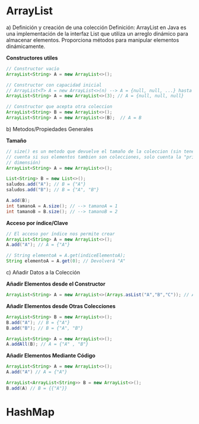# ArrayList

a) Definición y creación de una colección
Definición:
ArrayList en Java es una implementación de la interfaz List que utiliza un arreglo dinámico para almacenar elementos. Proporciona métodos para manipular elementos dinámicamente.

**Constructores utiles**
```java
// Constructor vacío 
ArrayList<String> A = new ArrayList<>();

// Constructor con capacidad inicial
// ArrayList<T> A = new ArrayList<>(n) --> A = {null, null, ...} hasta n veces
ArrayList<String> A = new ArrayList<>(3); // A = {null, null, null}

// Constructor que acepta otra coleccion
ArrayList<String> B = new ArrayList<>();
ArrayList<String> A = new ArrayList<>(B);  // A = B
```

b) Metodos/Propiedades Generales

**Tamaño**
```java
// size() es un metodo que devuelve el tamaño de la coleccion (sin tener en 
// cuenta si sus elementos tambien son colecciones, solo cuenta la "primera" 
// dimensión)
ArrayList<String> A = new ArrayList<>();

List<String> B = new List<>();
saludos.add("A"); // B = {"A"}
saludos.add("B"); // B = {"A", "B"}

A.add(B);
int tamanoA = A.size(); // --> tamanoA = 1
int tamanoB = B.size(); // --> tamanoB = 2
```

**Acceso por índice/Clave**
```java
// El acceso por índice nos permite crear 
ArrayList<String> A = new ArrayList<>();
A.add("A"); // A = {"A"}

// String elementoA = A.get(indiceElementoA);
String elementoA = A.get(0); // Devolverá "A"
```

c) Añadir Datos a la Colección

**Añadir Elementos desde el Constructor**
```java
ArrayList<String> A = new ArrayList<>(Arrays.asList("A","B","C")); // A = {"A" , "B", "C"}
```

**Añadir Elementos desde Otras Colecciones**
```java
ArrayList<String> B = new ArrayList<>();
B.add("A"); // B = {"A"}
B.add("B"); // B = {"A", "B"}

ArrayList<String> A = new ArrayList<>();
A.addAll(B); // A = {"A" , "B"}
```

**Añadir Elementos Mediante Código**
```java
ArrayList<String> A = new ArrayList<>();
A.add("A") // A = {"A"}

ArrayList<ArrayList<String>> B = new ArrayList<>();
B.add(A) // B = {{"A"}}
```
# HashMap